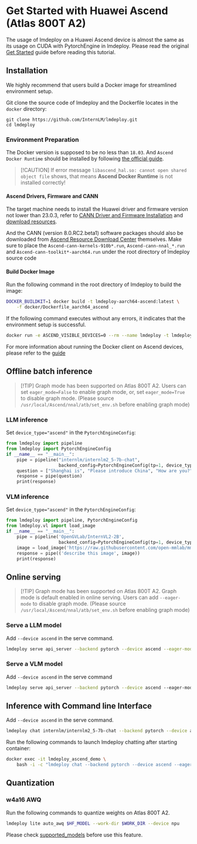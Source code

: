 # Get Started with Huawei Ascend (Atlas 800T A2)

The usage of lmdeploy on a Huawei Ascend device is almost the same as its usage on CUDA with PytorchEngine in lmdeploy.
Please read the original [Get Started](../get_started.md) guide before reading this tutorial.

## Installation

We highly recommend that users build a Docker image for streamlined environment setup.

Git clone the source code of lmdeploy and the Dockerfile locates in the `docker` directory:

```shell
git clone https://github.com/InternLM/lmdeploy.git
cd lmdeploy
```

### Environment Preparation

The Docker version is supposed to be no less than `18.03`. And `Ascend Docker Runtime` should be installed by following [the official guide](https://www.hiascend.com/document/detail/zh/mindx-dl/60rc2/clusterscheduling/clusterschedulingig/.clusterschedulingig/dlug_installation_012.html).

> \[!CAUTION\]
> If error message `libascend_hal.so: cannot open shared object file` shows, that means **Ascend Docker Runtime** is not installed correctly!

#### Ascend Drivers, Firmware and CANN

The target machine needs to install the Huawei driver and firmware version not lower than 23.0.3, refer to
[CANN Driver and Firmware Installation](https://www.hiascend.com/document/detail/zh/CANNCommunityEdition/800alpha001/softwareinst/instg/instg_0005.html)
and [download resources](https://www.hiascend.com/hardware/firmware-drivers/community?product=4&model=26&cann=8.0.RC2.beta1&driver=1.0.25.alpha).

And the CANN (version 8.0.RC2.beta1) software packages should also be downloaded from [Ascend Resource Download Center](https://www.hiascend.com/developer/download/community/result?module=cann&cann=8.0.RC2.beta1&product=4&model=26) themselves. Make sure to place the `Ascend-cann-kernels-910b*.run`, `Ascend-cann-nnal_*.run` and `Ascend-cann-toolkit*-aarch64.run` under the root directory of lmdeploy source code

#### Build Docker Image

Run the following command in the root directory of lmdeploy to build the image:

```bash
DOCKER_BUILDKIT=1 docker build -t lmdeploy-aarch64-ascend:latest \
    -f docker/Dockerfile_aarch64_ascend .
```

If the following command executes without any errors, it indicates that the environment setup is successful.

```bash
docker run -e ASCEND_VISIBLE_DEVICES=0 --rm --name lmdeploy -t lmdeploy-aarch64-ascend:latest lmdeploy check_env
```

For more information about running the Docker client on Ascend devices, please refer to the [guide](https://www.hiascend.com/document/detail/zh/mindx-dl/60rc1/clusterscheduling/dockerruntimeug/dlruntime_ug_013.html)

## Offline batch inference

> \[!TIP\]
> Graph mode has been supported on Atlas 800T A2.
> Users can set `eager_mode=False` to enable graph mode, or, set `eager_mode=True` to disable graph mode.
> (Please source `/usr/local/Ascend/nnal/atb/set_env.sh` before enabling graph mode)

### LLM inference

Set `device_type="ascend"` in the `PytorchEngineConfig`:

```python
from lmdeploy import pipeline
from lmdeploy import PytorchEngineConfig
if __name__ == "__main__":
    pipe = pipeline("internlm/internlm2_5-7b-chat",
                    backend_config=PytorchEngineConfig(tp=1, device_type="ascend", eager_mode=True))
    question = ["Shanghai is", "Please introduce China", "How are you?"]
    response = pipe(question)
    print(response)
```

### VLM inference

Set `device_type="ascend"` in the `PytorchEngineConfig`:

```python
from lmdeploy import pipeline, PytorchEngineConfig
from lmdeploy.vl import load_image
if __name__ == "__main__":
    pipe = pipeline('OpenGVLab/InternVL2-2B',
                    backend_config=PytorchEngineConfig(tp=1, device_type='ascend', eager_mode=True))
    image = load_image('https://raw.githubusercontent.com/open-mmlab/mmdeploy/main/tests/data/tiger.jpeg')
    response = pipe(('describe this image', image))
    print(response)
```

## Online serving

> \[!TIP\]
> Graph mode has been supported on Atlas 800T A2.
> Graph mode is default enabled in online serving. Users can add `--eager-mode` to disable graph mode.
> (Please source `/usr/local/Ascend/nnal/atb/set_env.sh` before enabling graph mode)

### Serve a LLM model

Add `--device ascend` in the serve command.

```bash
lmdeploy serve api_server --backend pytorch --device ascend --eager-mode internlm/internlm2_5-7b-chat
```

### Serve a VLM model

Add `--device ascend` in the serve command

```bash
lmdeploy serve api_server --backend pytorch --device ascend --eager-mode OpenGVLab/InternVL2-2B
```

## Inference with Command line Interface

Add `--device ascend` in the serve command.

```bash
lmdeploy chat internlm/internlm2_5-7b-chat --backend pytorch --device ascend --eager-mode
```

Run the following commands to launch lmdeploy chatting after starting container:

```bash
docker exec -it lmdeploy_ascend_demo \
    bash -i -c "lmdeploy chat --backend pytorch --device ascend --eager-mode internlm/internlm2_5-7b-chat"
```

## Quantization

### w4a16 AWQ

Run the following commands to quantize weights on Atlas 800T A2.

```bash
lmdeploy lite auto_awq $HF_MODEL --work-dir $WORK_DIR --device npu
```

Please check [supported_models](../../supported_models/supported_models.md) before use this feature.
